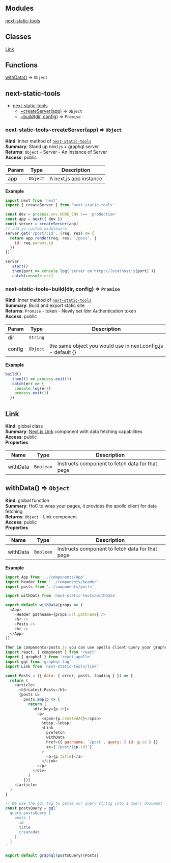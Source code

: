 ## Modules

<dl>
<dt><a href="#module_next-static-tools">next-static-tools</a></dt>
<dd></dd>
</dl>

## Classes

<dl>
<dt><a href="#Link">Link</a></dt>
<dd></dd>
</dl>

## Functions

<dl>
<dt><a href="#withData">withData()</a> ⇒ <code>Object</code></dt>
<dd></dd>
</dl>

<a name="module_next-static-tools"></a>

## next-static-tools

* [next-static-tools](#module_next-static-tools)
    * [~createServer(app)](#module_next-static-tools..createServer) ⇒ <code>Object</code>
    * [~build(dir, config)](#module_next-static-tools..build) ⇒ <code>Promise</code>

<a name="module_next-static-tools..createServer"></a>

### next-static-tools~createServer(app) ⇒ <code>Object</code>
**Kind**: inner method of [<code>next-static-tools</code>](#module_next-static-tools)  
**Summary**: Stand up next.js + graphql server  
**Returns**: <code>Object</code> - Server - An instance of Server  
**Access**: public  

| Param | Type | Description |
| --- | --- | --- |
| app | <code>Object</code> | A next.js app instance |

**Example**  
```js
import next from 'next'
import { createServer } from 'next-static-tools'

const dev = process.env.NODE_ENV !== 'production'
const app = next({ dev })
const server = createServer(app)
// add yo custom middleware
server.get('/post/:id', (req, res) => {
  return app.render(req, res, '/post', {
    id: req.params.id
  })
})

server
  .start()
  .then(port => console.log(`server on http://localhost:${port}`))
  .catch(console.err)
```
<a name="module_next-static-tools..build"></a>

### next-static-tools~build(dir, config) ⇒ <code>Promise</code>
**Kind**: inner method of [<code>next-static-tools</code>](#module_next-static-tools)  
**Summary**: Build and export static site  
**Returns**: <code>Promise</code> - token - Newly set Idm Authentication token  
**Access**: public  

| Param | Type | Description |
| --- | --- | --- |
| dir | <code>String</code> |  |
| config | <code>Object</code> | the same object you would use in next.config.js - default {} |

**Example**  
```js
build()
  .then(() => process.exit())
  .catch(err => {
    console.log(err)
    process.exit(1)
  })
```
<a name="Link"></a>

## Link
**Kind**: global class  
**Summary**: [Next.js Link](https://github.com/zeit/next.js/#with-link-1) component with data fetching capabilities  
**Access**: public  
**Properties**

| Name | Type | Description |
| --- | --- | --- |
| withData | <code>Boolean</code> | Instructs component to fetch data for that page |

<a name="withData"></a>

## withData() ⇒ <code>Object</code>
**Kind**: global function  
**Summary**: HoC to wrap your pages, it provides the apollo client for data fetching  
**Returns**: <code>Object</code> - Link component  
**Access**: public  
**Properties**

| Name | Type | Description |
| --- | --- | --- |
| withData | <code>Boolean</code> | Instructs component to fetch data for that page |

**Example**  
```js
import App from '../components/App'
import header from '../components/header'
import posts from '../components/posts'

import withData from 'next-static-tools/withData'

export default withData(props => (
  <App>
    <Header pathname={props.url.pathname} />
    <hr />
    <Posts />
    <hr />
  </App>
))

Then in components/posts.js you can use apollo client query your graphql schema 
import react, { component } from 'react'
import { graphql } from 'react-apollo'
import gql from 'graphql-tag'
import Link from 'next-static-tools/link'

const Posts = ({ data: { error, posts, loading } }) => {
  return (
    <article>
      <h3>Latest Posts</h3>
      {posts &&
        posts.map(p => {
          return (
            <div key={p.id}>
              <p>
                <span>{p.createdAt}</span>
                &nbsp;-&nbsp;
                <Link
                  prefetch
                  withData
                  href={{ pathname: `/post`, query: { id: p.id } }}
                  as={`/post/${p.id}`}
                >
                  <a>{p.title}</a>
                </Link>
              </p>
            </div>
          )
        })}
    </article>
  )
}

// We use the gql tag to parse our query string into a query document
const postsQuery = gql`
  query postsQuery {
    posts {
      id
      title
      createdAt
    }
  }
`

export default graphql(postsQuery)(Posts)
```

